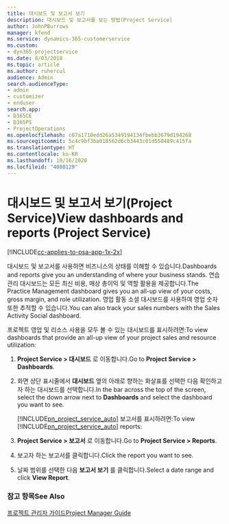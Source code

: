 ```yaml
---
title: 대시보드 및 보고서 보기
description: 대시보드 및 보고서를 보는 방법(Project Service)
author: JohnPBurrows
manager: kfend
ms.service: dynamics-365-customerservice
ms.custom:
- dyn365-projectservice
ms.date: 8/03/2018
ms.topic: article
ms.author: ruhercul
audience: Admin
search.audienceType:
- admin
- customizer
- enduser
search.app:
- D365CE
- D365PS
- ProjectOperations
ms.openlocfilehash: c07a1710edd26a5349194134fbebb3679d194268
ms.sourcegitcommit: 5c4c9bf3ba018562d6cb3443c01d550489c415fa
ms.translationtype: HT
ms.contentlocale: ko-KR
ms.lasthandoff: 10/16/2020
ms.locfileid: "4080129"
---
```

# <a name="view-dashboards-and-reports-project-service"></a><span data-ttu-id="12666-103">대시보드 및 보고서 보기(Project Service)</span><span class="sxs-lookup"><span data-stu-id="12666-103">View dashboards and reports (Project Service)</span></span>

[!INCLUDE[cc-applies-to-psa-app-1x-2x](../includes/cc-applies-to-psa-app-1x-2x.md)]

<span data-ttu-id="12666-104">대시보드 및 보고서를 사용하면 비즈니스의 상태를 이해할 수 있습니다.</span><span class="sxs-lookup"><span data-stu-id="12666-104">Dashboards and reports give you an understanding of where your business stands.</span></span> <span data-ttu-id="12666-105">연습 관리 대시보드는 모든 최신 비용, 매상 총이익 및 역할 활용을 제공합니다.</span><span class="sxs-lookup"><span data-stu-id="12666-105">The Practice Management dashboard gives you an all-up view of your costs, gross margin, and role utilization.</span></span> <span data-ttu-id="12666-106">영업 활동 소셜 대시보드를 사용하여 영업 숫자 또한 추적할 수 있습니다.</span><span class="sxs-lookup"><span data-stu-id="12666-106">You can also track your sales numbers with the Sales Activity Social dashboard.</span></span>  
  
 <span data-ttu-id="12666-107">프로젝트 영업 및 리소스 사용을 모두 볼 수 있는 대시보드를 표시하려면:</span><span class="sxs-lookup"><span data-stu-id="12666-107">To view dashboards that provide an all-up view of your project sales and resource utilization:</span></span>  
  
1. <span data-ttu-id="12666-108">**Project Service > 대시보드** 로 이동합니다.</span><span class="sxs-lookup"><span data-stu-id="12666-108">Go to **Project Service > Dashboards**.</span></span>  
  
2. <span data-ttu-id="12666-109">화면 상단 표시줄에서 **대시보드** 옆의 아래로 향하는 화살표를 선택한 다음 확인하고자 하는 대시보드를 선택합니다.</span><span class="sxs-lookup"><span data-stu-id="12666-109">In the bar across the top of the screen, select the down arrow next to **Dashboards** and select the dashboard you want to see.</span></span>  
  
   <span data-ttu-id="12666-110">[!INCLUDE[pn_project_service_auto](../includes/pn-project-service-auto.md)] 보고서를 표시하려면:</span><span class="sxs-lookup"><span data-stu-id="12666-110">To view [!INCLUDE[pn_project_service_auto](../includes/pn-project-service-auto.md)] reports:</span></span>  
  
3. <span data-ttu-id="12666-111">**Project Service > 보고서** 로 이동합니다.</span><span class="sxs-lookup"><span data-stu-id="12666-111">Go to **Project Service > Reports**.</span></span>  
  
4. <span data-ttu-id="12666-112">보고자 하는 보고서를 클릭합니다.</span><span class="sxs-lookup"><span data-stu-id="12666-112">Click the report you want to see.</span></span>  
  
5. <span data-ttu-id="12666-113">날짜 범위를 선택한 다음 **보고서 보기** 를 클릭합니다.</span><span class="sxs-lookup"><span data-stu-id="12666-113">Select a date range and click **View Report**.</span></span>  
  
### <a name="see-also"></a><span data-ttu-id="12666-114">참고 항목</span><span class="sxs-lookup"><span data-stu-id="12666-114">See Also</span></span>  
 [<span data-ttu-id="12666-115">프로젝트 관리자 가이드</span><span class="sxs-lookup"><span data-stu-id="12666-115">Project Manager Guide</span></span>](../psa/project-manager-guide.md)
